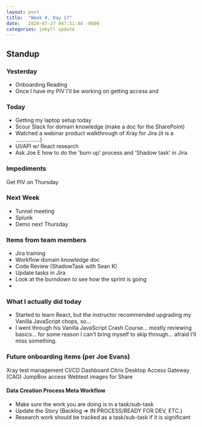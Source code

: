 ```yaml
---
layout: post
title:  "Week 4, Day 17"
date:   2020-07-27 007:51:44 -0600
categories: jekyll update
---
```


## Standup

### Yesterday
* Onboarding Reading
* Once I have my PIV I'll be working on getting access and 

### Today
* Getting my laptop setup today
* Scour Slack for domain knowledge (make a doc for the SharePoint)
* Watched a webinar product walkthrough of Xray for Jira (it is a ................)
* UI/API w/ React research
* Ask Joe E how to do the 'burn up' process and 'Shadow task' in Jira

### Impediments
Get PIV on Thursday

### Next Week
* Tunnel meeting
* Splunk
* Demo next Thursday

### Items from team members
* Jira training
* Workflow domain knowledge doc
* Code Review (ShadowTask with Sean K)
* Update tasks in Jira
* Look at the burndown to see how the sprint is going
* 

### What I actually did today
* Started to learn React, but the instructor recommended upgrading my Vanilla JavaScript chops, so...
* I went through his Vanilla JavaScript Crash Course... mostly reviewing basics... for some reason I can't bring myself to skip through... afraid I'll miss something.

### Future onboarding items (per Joe Evans)
Xray test management
CI/CD Dashboard
Citrix Desktop Access Gateway (CAG)
JumpBox access
Webtest images for Share

#### Data Creation Process Meta Workflow
* Make sure the work you are doing is in a task/sub-task
* Update the Story (Backlog => IN PROCESS/READY FOR DEV, ETC.)
* Research work should be tracked as a task/sub-task if it is significant

